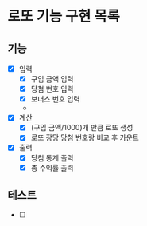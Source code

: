 # 로또 기능 구현 목록

## 기능
- [x] 입력
  - [x] 구입 금액 입력 
  - [x] 당첨 번호 입력
  - [x] 보너스 번호 입력
  - 
- [x] 계산
  - [x] (구입 금액/1000)개 만큼 로또 생성
  - [x] 로또 장당 당첨 번호랑 비교 후 카운트   

- [x] 출력
  - [x] 당첨 통계 출력
  - [x] 총 수익률 출력

## 테스트
- [ ] 